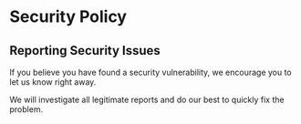# Security Policy

## Reporting Security Issues

If you believe you have found a security vulnerability, we encourage you to let us know right away.

We will investigate all legitimate reports and do our best to quickly fix the problem.

